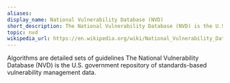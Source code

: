 ```yaml
---
aliases: 
display_name: National Vulnerability Database (NVD)
short_description: The National Vulnerability Database (NVD) is the U.S. government repository of standards-based vulnerability management data.
topic: nvd
wikipedia_url: https://en.wikipedia.org/wiki/National_Vulnerability_Database
---
```

Algorithms are detailed sets of guidelines  The National Vulnerability Database (NVD) is the U.S. government repository of standards-based vulnerability management data.